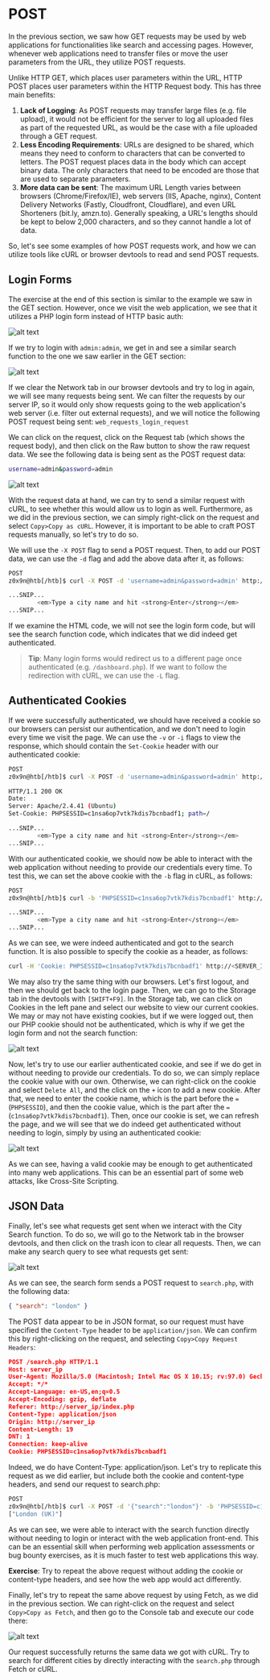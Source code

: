# POST

In the previous section, we saw how GET requests may be used by web applications for functionalities like search and accessing pages. However, whenever web applications need to transfer files or move the user parameters from the URL, they utilize POST requests.

Unlike HTTP GET, which places user parameters within the URL, HTTP POST places user parameters within the HTTP Request body. This has three main benefits:

1. **Lack of Logging**: As POST requests may transfer large files (e.g. file upload), it would not be efficient for the server to log all uploaded files as part of the requested URL, as would be the case with a file uploaded through a GET request.
2. **Less Encoding Requirements**: URLs are designed to be shared, which means they need to conform to characters that can be converted to letters. The POST request places data in the body which can accept binary data. The only characters that need to be encoded are those that are used to separate parameters.
3. **More data can be sent**: The maximum URL Length varies between browsers (Chrome/Firefox/IE), web servers (IIS, Apache, nginx), Content Delivery Networks (Fastly, Cloudfront, Cloudflare), and even URL Shorteners (bit.ly, amzn.to). Generally speaking, a URL's lengths should be kept to below 2,000 characters, and so they cannot handle a lot of data.

So, let's see some examples of how POST requests work, and how we can utilize tools like cURL or browser devtools to read and send POST requests.

## Login Forms

The exercise at the end of this section is similar to the example we saw in the GET section. However, once we visit the web application, we see that it utilizes a PHP login form instead of HTTP basic auth:

![alt text](/Images/image-120.png)

If we try to login with `admin:admin`, we get in and see a similar search function to the one we saw earlier in the GET section:

![alt text](/Images/image-121.png)

If we clear the Network tab in our browser devtools and try to log in again, we will see many requests being sent. We can filter the requests by our server IP, so it would only show requests going to the web application's web server (i.e. filter out external requests), and we will notice the following POST request being sent: `web_requests_login_request`

We can click on the request, click on the Request tab (which shows the request body), and then click on the Raw button to show the raw request data. We see the following data is being sent as the POST request data:

```bash
username=admin&password=admin
```

![alt text](/Images/image-122.png)

With the request data at hand, we can try to send a similar request with cURL, to see whether this would allow us to login as well. Furthermore, as we did in the previous section, we can simply right-click on the request and select `Copy>Copy as cURL`. However, it is important to be able to craft POST requests manually, so let's try to do so.

We will use the `-X POST` flag to send a POST request. Then, to add our POST data, we can use the `-d` flag and add the above data after it, as follows:

```bash
POST
z0x9n@htb[/htb]$ curl -X POST -d 'username=admin&password=admin' http://<SERVER_IP>:<PORT>/

...SNIP...
        <em>Type a city name and hit <strong>Enter</strong></em>
...SNIP...
```

If we examine the HTML code, we will not see the login form code, but will see the search function code, which indicates that we did indeed get authenticated.

> **Tip**: Many login forms would redirect us to a different page once authenticated (e.g. `/dashboard.php`). If we want to follow the redirection with cURL, we can use the `-L` flag.

## Authenticated Cookies

If we were successfully authenticated, we should have received a cookie so our browsers can persist our authentication, and we don't need to login every time we visit the page. We can use the `-v` or `-i` flags to view the response, which should contain the `Set-Cookie` header with our authenticated cookie:

```bash
POST
z0x9n@htb[/htb]$ curl -X POST -d 'username=admin&password=admin' http://<SERVER_IP>:<PORT>/ -i

HTTP/1.1 200 OK
Date:
Server: Apache/2.4.41 (Ubuntu)
Set-Cookie: PHPSESSID=c1nsa6op7vtk7kdis7bcnbadf1; path=/

...SNIP...
        <em>Type a city name and hit <strong>Enter</strong></em>
...SNIP...
```

With our authenticated cookie, we should now be able to interact with the web application without needing to provide our credentials every time. To test this, we can set the above cookie with the `-b` flag in cURL, as follows:

```bash
POST
z0x9n@htb[/htb]$ curl -b 'PHPSESSID=c1nsa6op7vtk7kdis7bcnbadf1' http://<SERVER_IP>:<PORT>/

...SNIP...
        <em>Type a city name and hit <strong>Enter</strong></em>
...SNIP...
```

As we can see, we were indeed authenticated and got to the search function. It is also possible to specify the cookie as a header, as follows:

```bash
curl -H 'Cookie: PHPSESSID=c1nsa6op7vtk7kdis7bcnbadf1' http://<SERVER_IP>:<PORT>/
```

We may also try the same thing with our browsers. Let's first logout, and then we should get back to the login page. Then, we can go to the Storage tab in the devtools with `[SHIFT+F9]`. In the Storage tab, we can click on Cookies in the left pane and select our website to view our current cookies. We may or may not have existing cookies, but if we were logged out, then our PHP cookie should not be authenticated, which is why if we get the login form and not the search function:

![alt text](/Images/image-123.png)

Now, let's try to use our earlier authenticated cookie, and see if we do get in without needing to provide our credentials. To do so, we can simply replace the cookie value with our own. Otherwise, we can right-click on the cookie and select `Delete All`, and the click on the `+` icon to add a new cookie. After that, we need to enter the cookie name, which is the part before the `=` (`PHPSESSID`), and then the cookie value, which is the part after the `=` (`c1nsa6op7vtk7kdis7bcnbadf1`). Then, once our cookie is set, we can refresh the page, and we will see that we do indeed get authenticated without needing to login, simply by using an authenticated cookie:

![alt text](/Images/image-124.png)

As we can see, having a valid cookie may be enough to get authenticated into many web applications. This can be an essential part of some web attacks, like Cross-Site Scripting.

## JSON Data

Finally, let's see what requests get sent when we interact with the City Search function. To do so, we will go to the Network tab in the browser devtools, and then click on the trash icon to clear all requests. Then, we can make any search query to see what requests get sent:

![alt text](/Images/image-125.png)

As we can see, the search form sends a POST request to `search.php`, with the following data:

```json
{ "search": "london" }
```

The POST data appear to be in JSON format, so our request must have specified the `Content-Type` header to be `application/json`. We can confirm this by right-clicking on the request, and selecting `Copy>Copy Request Headers`:

```json
POST /search.php HTTP/1.1
Host: server_ip
User-Agent: Mozilla/5.0 (Macintosh; Intel Mac OS X 10.15; rv:97.0) Gecko/20100101 Firefox/97.0
Accept: */*
Accept-Language: en-US,en;q=0.5
Accept-Encoding: gzip, deflate
Referer: http://server_ip/index.php
Content-Type: application/json
Origin: http://server_ip
Content-Length: 19
DNT: 1
Connection: keep-alive
Cookie: PHPSESSID=c1nsa6op7vtk7kdis7bcnbadf1
```

Indeed, we do have Content-Type: application/json. Let's try to replicate this request as we did earlier, but include both the cookie and content-type headers, and send our request to search.php:

```bash
POST
z0x9n@htb[/htb]$ curl -X POST -d '{"search":"london"}' -b 'PHPSESSID=c1nsa6op7vtk7kdis7bcnbadf1' -H 'Content-Type: application/json' http://<SERVER_IP>:<PORT>/search.php
["London (UK)"]
```

As we can see, we were able to interact with the search function directly without needing to login or interact with the web application front-end. This can be an essential skill when performing web application assessments or bug bounty exercises, as it is much faster to test web applications this way.

**Exercise**: Try to repeat the above request without adding the cookie or content-type headers, and see how the web app would act differently.

Finally, let's try to repeat the same above request by using Fetch, as we did in the previous section. We can right-click on the request and select `Copy>Copy as Fetch`, and then go to the Console tab and execute our code there:

![alt text](/Images/image-126.png)

Our request successfully returns the same data we got with cURL. Try to search for different cities by directly interacting with the `search.php` through Fetch or cURL.
